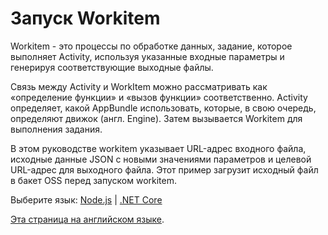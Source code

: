 # Запуск Workitem

Workitem - это процессы по обработке данных, задание, которое выполняет Activity, используя указанные входные параметры и генерируя соответствующие выходные файлы.

Связь между Activity и WorkItem можно рассматривать как «определение функции» и «вызов функции» соответственно. Activity определяет, какой AppBundle использовать, которые, в свою очередь, определяют движок (англ. Engine). Затем вызывается Workitem для выполнения задания.

В этом руководстве workitem указывает URL-адрес входного файла, исходные данные JSON с новыми значениями параметров и целевой URL-адрес для выходного файла. Этот пример загрузит исходный файл в бакет OSS перед запуском workitem.

Выберите язык: [Node.js](designautomation/workitem/nodejs) | [.NET Core](designautomation/workitem/netcore)

[Эта страница на английском языке](https://learnforge.autodesk.io/#/designautomation/workitem/).

